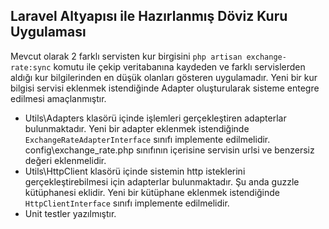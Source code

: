 ## Laravel Altyapısı ile Hazırlanmış Döviz Kuru Uygulaması

Mevcut olarak 2 farklı servisten kur birgisini `php artisan exchange-rate:sync` komutu ile çekip veritabanına kaydeden ve farklı servislerden aldığı kur bilgilerinden en düşük olanları gösteren uygulamadır. Yeni bir kur bilgisi servisi eklenmek istendiğinde Adapter oluşturularak sisteme entegre edilmesi amaçlanmıştır.

- Utils\Adapters klasörü içinde işlemleri gerçekleştiren adapterlar bulunmaktadır. Yeni bir adapter eklenmek istendiğinde `ExchangeRateAdapterInterface` sınıfı implemente edilmelidir. config\exchange_rate.php sınıfının içerisine servisin urlsi ve benzersiz değeri eklenmelidir.
- Utils\HttpClient klasörü içinde sistemin http isteklerini gerçekleştirebilmesi için adapterlar bulunmaktadır. Şu anda guzzle kütüphanesi eklidir. Yeni bir kütüphane eklenmek istendiğinde `HttpClientInterface` sınıfı implemente edilmelidir.
- Unit testler yazılmıştır.
